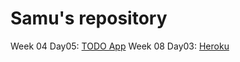 # Samu's repository
Week 04
  Day05: [TODO App](https://github.com/FarkasDavid/todo-app.git)
Week 08
  Day03: [Heroku](https://github.com/FerencziSamu/heroku-project.git)
